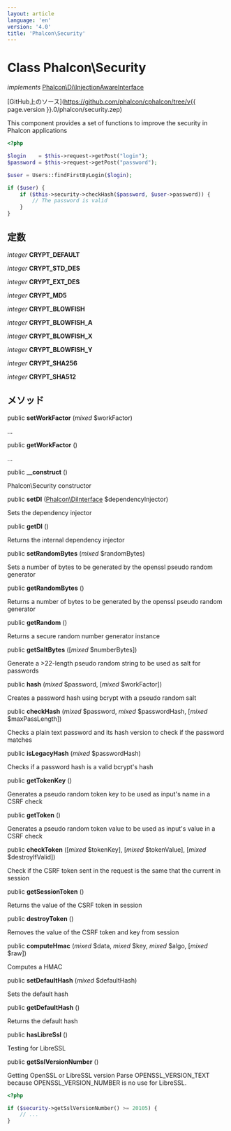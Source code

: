```yaml
---
layout: article
language: 'en'
version: '4.0'
title: 'Phalcon\Security'
---
```

# Class **Phalcon\Security**

*implements* [Phalcon\Di\InjectionAwareInterface](Phalcon_Di_InjectionAwareInterface)

[GitHub上のソース](https://github.com/phalcon/cphalcon/tree/v{{ page.version }}.0/phalcon/security.zep)

This component provides a set of functions to improve the security in Phalcon applications

```php
<?php

$login    = $this->request->getPost("login");
$password = $this->request->getPost("password");

$user = Users::findFirstByLogin($login);

if ($user) {
    if ($this->security->checkHash($password, $user->password)) {
        // The password is valid
    }
}

```

## 定数

*integer* **CRYPT_DEFAULT**

*integer* **CRYPT_STD_DES**

*integer* **CRYPT_EXT_DES**

*integer* **CRYPT_MD5**

*integer* **CRYPT_BLOWFISH**

*integer* **CRYPT_BLOWFISH_A**

*integer* **CRYPT_BLOWFISH_X**

*integer* **CRYPT_BLOWFISH_Y**

*integer* **CRYPT_SHA256**

*integer* **CRYPT_SHA512**

## メソッド

public **setWorkFactor** (*mixed* $workFactor)

...

public **getWorkFactor** ()

...

public **__construct** ()

Phalcon\Security constructor

public **setDI** ([Phalcon\DiInterface](Phalcon_DiInterface) $dependencyInjector)

Sets the dependency injector

public **getDI** ()

Returns the internal dependency injector

public **setRandomBytes** (*mixed* $randomBytes)

Sets a number of bytes to be generated by the openssl pseudo random generator

public **getRandomBytes** ()

Returns a number of bytes to be generated by the openssl pseudo random generator

public **getRandom** ()

Returns a secure random number generator instance

public **getSaltBytes** ([*mixed* $numberBytes])

Generate a >22-length pseudo random string to be used as salt for passwords

public **hash** (*mixed* $password, [*mixed* $workFactor])

Creates a password hash using bcrypt with a pseudo random salt

public **checkHash** (*mixed* $password, *mixed* $passwordHash, [*mixed* $maxPassLength])

Checks a plain text password and its hash version to check if the password matches

public **isLegacyHash** (*mixed* $passwordHash)

Checks if a password hash is a valid bcrypt's hash

public **getTokenKey** ()

Generates a pseudo random token key to be used as input's name in a CSRF check

public **getToken** ()

Generates a pseudo random token value to be used as input's value in a CSRF check

public **checkToken** ([*mixed* $tokenKey], [*mixed* $tokenValue], [*mixed* $destroyIfValid])

Check if the CSRF token sent in the request is the same that the current in session

public **getSessionToken** ()

Returns the value of the CSRF token in session

public **destroyToken** ()

Removes the value of the CSRF token and key from session

public **computeHmac** (*mixed* $data, *mixed* $key, *mixed* $algo, [*mixed* $raw])

Computes a HMAC

public **setDefaultHash** (*mixed* $defaultHash)

Sets the default hash

public **getDefaultHash** ()

Returns the default hash

public **hasLibreSsl** ()

Testing for LibreSSL

public **getSslVersionNumber** ()

Getting OpenSSL or LibreSSL version Parse OPENSSL_VERSION_TEXT because OPENSSL_VERSION_NUMBER is no use for LibreSSL.

```php
<?php

if ($security->getSslVersionNumber() >= 20105) {
    // ...
}

```